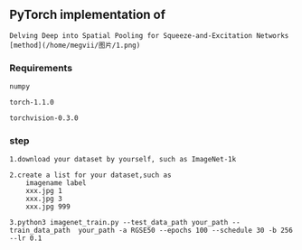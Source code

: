 ## PyTorch implementation of 
    Delving Deep into Spatial Pooling for Squeeze-and-Excitation Networks
    [method](/home/megvii/图片/1.png)
    
### Requirements

    numpy
    
    torch-1.1.0
    
    torchvision-0.3.0
    

### step
    
    1.download your dataset by yourself, such as ImageNet-1k
    
    2.create a list for your dataset,such as 
        imagename label
        xxx.jpg 1
        xxx.jpg 3
        xxx.jpg 999
    
    3.python3 imagenet_train.py --test_data_path your_path --train_data_path  your_path -a RGSE50 --epochs 100 --schedule 30 -b 256 --lr 0.1
